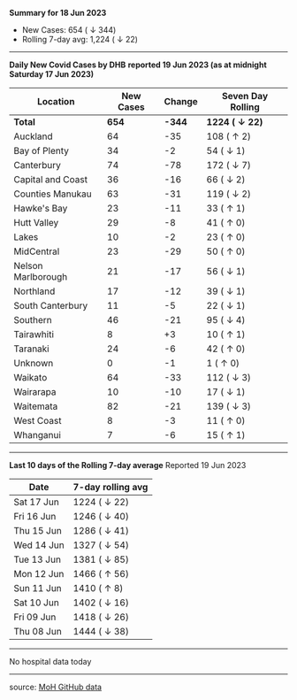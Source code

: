 **Summary for 18 Jun 2023**
* New Cases: 654 ( ↓ 344)
* Rolling 7-day avg: 1,224 ( ↓ 22)

---

**Daily New Covid Cases by DHB**
**reported 19 Jun 2023 (as at midnight Saturday 17 Jun 2023)**

| Location           | New Cases   | Change   | Seven Day Rolling   |
|--------------------|-------------|----------|---------------------|
| **Total**          | **654**     | **-344** | **1224 ( ↓ 22)**    |
| Auckland           | 64          | -35      | 108 ( ↑ 2)          |
| Bay of Plenty      | 34          | -2       | 54 ( ↓ 1)           |
| Canterbury         | 74          | -78      | 172 ( ↓ 7)          |
| Capital and Coast  | 36          | -16      | 66 ( ↓ 2)           |
| Counties Manukau   | 63          | -31      | 119 ( ↓ 2)          |
| Hawke's Bay        | 23          | -11      | 33 ( ↑ 1)           |
| Hutt Valley        | 29          | -8       | 41 ( ↑ 0)           |
| Lakes              | 10          | -2       | 23 ( ↑ 0)           |
| MidCentral         | 23          | -29      | 50 ( ↑ 0)           |
| Nelson Marlborough | 21          | -17      | 56 ( ↓ 1)           |
| Northland          | 17          | -12      | 39 ( ↓ 1)           |
| South Canterbury   | 11          | -5       | 22 ( ↓ 1)           |
| Southern           | 46          | -21      | 95 ( ↓ 4)           |
| Tairawhiti         | 8           | +3       | 10 ( ↑ 1)           |
| Taranaki           | 24          | -6       | 42 ( ↑ 0)           |
| Unknown            | 0           | -1       | 1 ( ↑ 0)            |
| Waikato            | 64          | -33      | 112 ( ↓ 3)          |
| Wairarapa          | 10          | -10      | 17 ( ↓ 1)           |
| Waitemata          | 82          | -21      | 139 ( ↓ 3)          |
| West Coast         | 8           | -3       | 11 ( ↑ 0)           |
| Whanganui          | 7           | -6       | 15 ( ↑ 1)           |

---


**Last 10 days of the Rolling 7-day average**
Reported 19 Jun 2023

| Date       | 7-day rolling avg   |
|------------|---------------------|
| Sat 17 Jun | 1224 ( ↓ 22)        |
| Fri 16 Jun | 1246 ( ↓ 40)        |
| Thu 15 Jun | 1286 ( ↓ 41)        |
| Wed 14 Jun | 1327 ( ↓ 54)        |
| Tue 13 Jun | 1381 ( ↓ 85)        |
| Mon 12 Jun | 1466 ( ↑ 56)        |
| Sun 11 Jun | 1410 ( ↑ 8)         |
| Sat 10 Jun | 1402 ( ↓ 16)        |
| Fri 09 Jun | 1418 ( ↓ 26)        |
| Thu 08 Jun | 1444 ( ↓ 38)        |

---

No hospital data today

---

source: [MoH GitHub data](https://github.com/minhealthnz/nz-covid-data)

